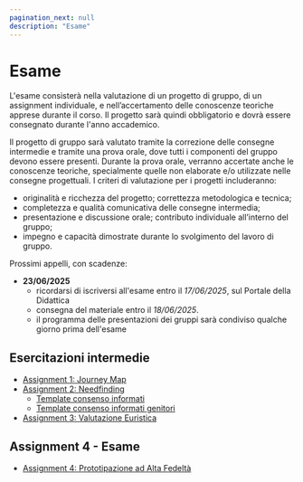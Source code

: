 ```yaml
---
pagination_next: null
description: "Esame"
---
```


# Esame

L'esame consisterà nella valutazione di un progetto di gruppo, di un assignment individuale, e nell’accertamento delle conoscenze teoriche apprese durante il corso. Il progetto sarà quindi obbligatorio e dovrà essere consegnato durante l'anno accademico.

Il progetto di gruppo sarà valutato tramite la correzione delle consegne intermedie e tramite una prova orale, dove tutti i componenti del gruppo devono essere presenti. Durante la prova orale, verranno accertate anche le conoscenze teoriche, specialmente quelle non elaborate e/o utilizzate nelle consegne progettuali. I criteri di valutazione per i progetti includeranno: 
- originalità e ricchezza del progetto; correttezza metodologica e tecnica; 
- completezza e qualità comunicativa delle consegne intermedia; 
- presentazione e discussione orale; contributo individuale all’interno del gruppo; 
- impegno e capacità dimostrate durante lo svolgimento del lavoro di gruppo.

Prossimi appelli, con scadenze:

- **23/06/2025**
    - ricordarsi di iscriversi all'esame entro il *17/06/2025*, sul Portale della Didattica
    - consegna del materiale entro il *18/06/2025*.
    - il programma delle presentazioni dei gruppi sarà condiviso qualche giorno prima dell'esame

## Esercitazioni intermedie

- [Assignment 1: Journey Map](https://elite.polito.it/2025-benesseredigitale-materials/assignments/A1-journeymap.pdf)
- [Assignment 2: Needfinding](https://elite.polito.it/2025-benesseredigitale-materials/assignments/A2-needfinding.pdf)
    - [Template consenso informati](https://docs.google.com/document/d/16PhEKEeyu-0HlloUAvDmACATgraXu3KnGjv7BxPI8AM/edit?tab=t.0)   
    - [Template consenso informati genitori](https://docs.google.com/document/d/16RK4r2BfUzgAJRO17VAkGoeE_-zKioSi0xiuCFbiGPI/edit?tab=t.0)   
- [Assignment 3: Valutazione Euristica](https://elite.polito.it/2025-benesseredigitale-materials/assignments/A3-heuristic-eval.pdf)

## Assignment 4 - Esame
- [Assignment 4: Prototipazione ad Alta Fedeltà](https://elite.polito.it/2025-benesseredigitale-materials/assignments/A3-heuristic-eval.pdf)

